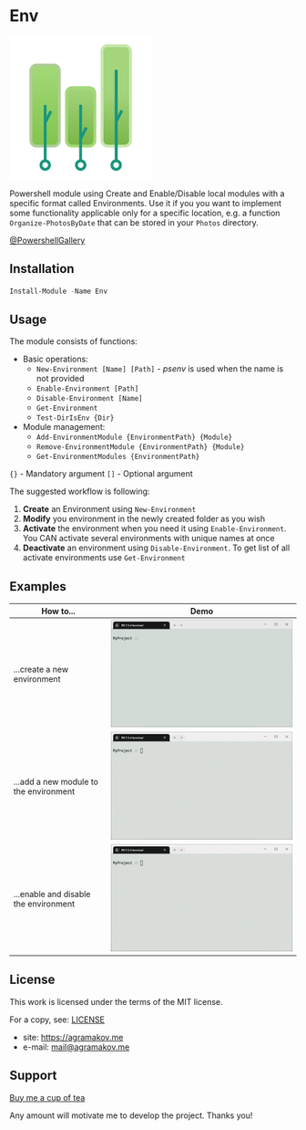 # Env

<img src="docs/README/logo.png" width="250">

Powershell module using Create and Enable/Disable local modules with a specific format called Environments. Use it if you you want to implement some functionality applicable only for a specific location, e.g. a function `Organize-PhotosByDate` that can be stored in your `Photos` directory.

[@PowershellGallery](https://www.powershellgallery.com/packages/Env)

## Installation

```powershell
Install-Module -Name Env
```

## Usage

The module consists of functions:

- Basic operations:
    - `New-Environment [Name] [Path]` - *psenv* is used when the name is not provided
    - `Enable-Environment [Path]`
    - `Disable-Environment [Name]`
    - `Get-Environment`
    - `Test-DirIsEnv {Dir}`
- Module management:
    - `Add-EnvironmentModule {EnvironmentPath} {Module}`
    - `Remove-EnvironmentModule {EnvironmentPath} {Module}`
    - `Get-EnvironmentModules {EnvironmentPath}`

`{}` - Mandatory argument
`[]` - Optional argument

The suggested workflow is following:

1. **Create** an Environment using `New-Environment`
2. **Modify** you environment in the newly created folder as you wish
3. **Activate** the environment when you need it using `Enable-Environment`. You CAN activate several environments with unique names at once
4. **Deactivate** an environment using `Disable-Environment`. To get list of all activate environments use `Get-Environment`

## Examples

| How to...                             | Demo                                                              |
|---------------------------------------|-------------------------------------------------------------------|
|...create a new environment            |<img src="docs/README/demo_new_environment.gif" width="700">       |
|...add a new module to the environment | <img src="docs/README/demo_add_environmentmodule.gif" width="700">|
|...enable and disable the environment  |<img src="docs/README/demo_enable_environment.gif" width="700">    |


## License

This work is licensed under the terms of the MIT license.

For a copy, see: [LICENSE](LICENSE)

- site:    https://agramakov.me
- e-mail:  mail@agramakov.me

## Support

[Buy me a cup of tea](https://paypal.me/4ndr/1eur)

Any amount will motivate me to develop the project. Thanks you!
